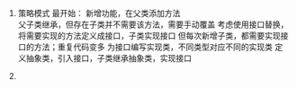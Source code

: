 1. 策略模式
最开始：
    新增功能，在父类添加方法   
    父子类继承，但存在子类并不需要该方法，需要手动覆盖
    考虑使用接口替换，将需要实现的方法定义成接口，子类实现接口
    但每次新增子类，都需要实现接口的方法；重复代码变多
    为接口编写实现类，不同类型对应不同的实现类
    定义抽象类，引入接口，子类继承抽象类，实现接口

2. 